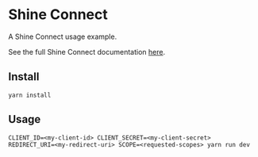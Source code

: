 # Shine Connect

A Shine Connect usage example.

See the full Shine Connect documentation [here](https://developers.shine.fr/v2.0/reference).

## Install

```
yarn install
```

## Usage

```
CLIENT_ID=<my-client-id> CLIENT_SECRET=<my-client-secret> REDIRECT_URI=<my-redirect-uri> SCOPE=<requested-scopes> yarn run dev
```
